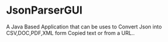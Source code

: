 # JsonParserGUI
A Java Based Application that can be uses to Convert Json into CSV,DOC,PDF,XML form Copied text or from a URL..
